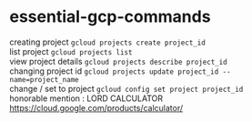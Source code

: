 # essential-gcp-commands
creating project `gcloud projects create project_id`  
list project `gcloud projects list`  
view project details `gcloud projects describe project_id`  
changing project id `gcloud projects update project_id --name=project_name`  
change / set to project `gcloud config set project project_id`  
honorable mention : LORD CALCULATOR https://cloud.google.com/products/calculator/
